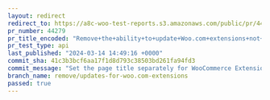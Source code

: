 ```yaml
---
layout: redirect
redirect_to: https://a8c-woo-test-reports.s3.amazonaws.com/public/pr/44279/api/index.html
pr_number: 44279
pr_title_encoded: "Remove+the+ability+to+update+Woo.com+extensions+not+available+in+WP.org+plugin+directory"
pr_test_type: api
last_published: "2024-03-14 14:49:16 +0000"
commit_sha: 41c3b3bcf6aa17f1d8d793c38503bd261fa94fd3
commit_message: "Set the page title separately for WooCommerce Extensions menu."
branch_name: remove/updates-for-woo.com-extensions
passed: true
---
```

